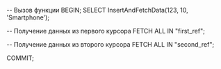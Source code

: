 -- Вызов функции
BEGIN;
SELECT InsertAndFetchData(123, 10, 'Smartphone');

-- Получение данных из первого курсора
FETCH ALL IN "first_ref";

-- Получение данных из второго курсора
FETCH ALL IN "second_ref";

COMMIT;
